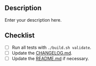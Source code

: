 ## Description

Enter your description here.

## Checklist

- [ ] Run all tests with `./build.sh validate`.
- [ ] Update the [CHANGELOG.md](CHANGELOG.md).
- [ ] Update the [README.md](README.md) if necessary.